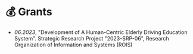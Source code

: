# 💰 Grants
- *06.2023*, "Development of A Human-Centric Elderly Driving Education System". Strategic Research Project "2023-SRP-06", Research Organization of Information and Systems (ROIS)